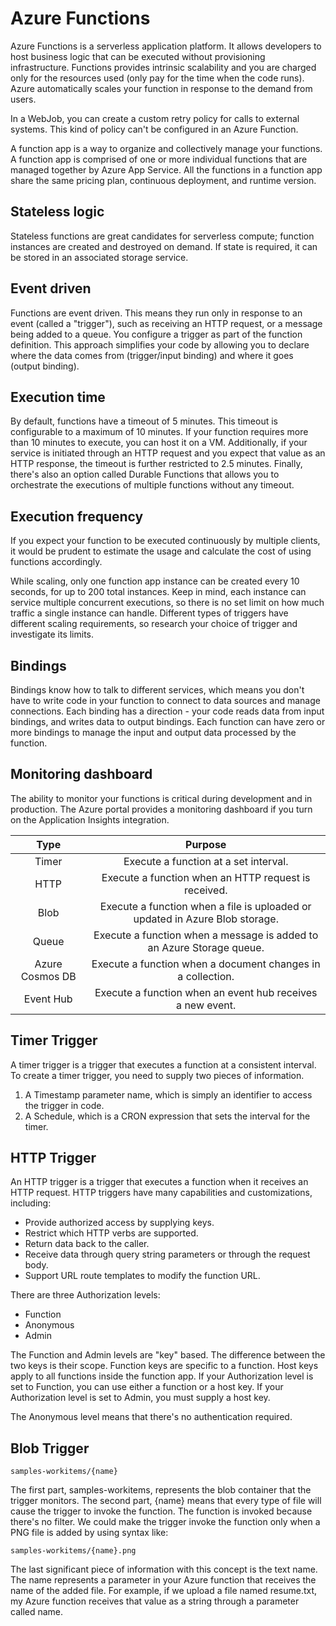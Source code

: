 # Azure Functions

Azure Functions is a serverless application platform. It allows developers to host business logic that can be executed without provisioning infrastructure. Functions provides intrinsic scalability and you are charged only for the resources used (only pay for the time when the code runs). Azure automatically scales your function in response to the demand from users.

In a WebJob, you can create a custom retry policy for calls to external systems. This kind of policy can't be configured in an Azure Function.

A function app is a way to organize and collectively manage your functions. A function app is comprised of one or more individual functions that are managed together by Azure App Service. All the functions in a function app share the same pricing plan, continuous deployment, and runtime version.

## Stateless logic

Stateless functions are great candidates for serverless compute; function instances are created and destroyed on demand. If state is required, it can be stored in an associated storage service.

## Event driven

Functions are event driven. This means they run only in response to an event (called a "trigger"), such as receiving an HTTP request, or a message being added to a queue. You configure a trigger as part of the function definition. This approach simplifies your code by allowing you to declare where the data comes from (trigger/input binding) and where it goes (output binding).

## Execution time

By default, functions have a timeout of 5 minutes. This timeout is configurable to a maximum of 10 minutes. If your function requires more than 10 minutes to execute, you can host it on a VM. Additionally, if your service is initiated through an HTTP request and you expect that value as an HTTP response, the timeout is further restricted to 2.5 minutes. Finally, there's also an option called Durable Functions that allows you to orchestrate the executions of multiple functions without any timeout.

## Execution frequency

If you expect your function to be executed continuously by multiple clients, it would be prudent to estimate the usage and calculate the cost of using functions accordingly.

While scaling, only one function app instance can be created every 10 seconds, for up to 200 total instances. Keep in mind, each instance can service multiple concurrent executions, so there is no set limit on how much traffic a single instance can handle. Different types of triggers have different scaling requirements, so research your choice of trigger and investigate its limits.

## Bindings

Bindings know how to talk to different services, which means you don't have to write code in your function to connect to data sources and manage connections. Each binding has a direction - your code reads data from input bindings, and writes data to output bindings. Each function can have zero or more bindings to manage the input and output data processed by the function.

## Monitoring dashboard

The ability to monitor your functions is critical during development and in production. The Azure portal provides a monitoring dashboard if you turn on the Application Insights integration.

|       Type      |                                    Purpose                                   |
|:---------------:|:----------------------------------------------------------------------------:|
| Timer           | Execute a function at a set interval.                                        |
| HTTP            | Execute a function when an HTTP request is received.                         |
| Blob            | Execute a function when a file is uploaded or updated in Azure Blob storage. |
| Queue           | Execute a function when a message is added to an Azure Storage queue.        |
| Azure Cosmos DB | Execute a function when a document changes in a collection.                  |
| Event Hub       | Execute a function when an event hub receives a new event.                   |

## Timer Trigger
A timer trigger is a trigger that executes a function at a consistent interval. To create a timer trigger, you need to supply two pieces of information.

1. A Timestamp parameter name, which is simply an identifier to access the trigger in code.
2. A Schedule, which is a CRON expression that sets the interval for the timer.

## HTTP Trigger

An HTTP trigger is a trigger that executes a function when it receives an HTTP request. HTTP triggers have many capabilities and customizations, including:

- Provide authorized access by supplying keys.
- Restrict which HTTP verbs are supported.
- Return data back to the caller.
- Receive data through query string parameters or through the request body.
- Support URL route templates to modify the function URL.

There are three Authorization levels:

- Function
- Anonymous
- Admin

The Function and Admin levels are "key" based. The difference between the two keys is their scope. Function keys are specific to a function. Host keys apply to all functions inside the function app. If your Authorization level is set to Function, you can use either a function or a host key. If your Authorization level is set to Admin, you must supply a host key.

The Anonymous level means that there's no authentication required.

## Blob Trigger

```
samples-workitems/{name}
```

The first part, samples-workitems, represents the blob container that the trigger monitors. The second part, {name} means that every type of file will cause the trigger to invoke the function. The function is invoked because there's no filter. We could make the trigger invoke the function only when a PNG file is added by using syntax like:

```
samples-workitems/{name}.png
```

The last significant piece of information with this concept is the text name. The name represents a parameter in your Azure function that receives the name of the added file. For example, if we upload a file named resume.txt, my Azure function receives that value as a string through a parameter called name.